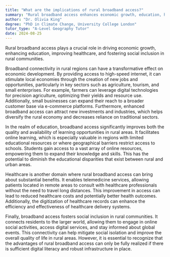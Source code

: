 ```yaml
---
title: "What are the implications of rural broadband access?"
summary: "Rural broadband access enhances economic growth, education, healthcare, and social inclusion, playing a crucial role in improving the quality of life in rural communities."
author: "Dr. Olivia King"
degree: "PhD in Climate Change, University College London"
tutor_type: "A-Level Geography Tutor"
date: 2024-08-25
---
```


Rural broadband access plays a crucial role in driving economic growth, enhancing education, improving healthcare, and fostering social inclusion in rural communities.

Broadband connectivity in rural regions can have a transformative effect on economic development. By providing access to high-speed internet, it can stimulate local economies through the creation of new jobs and opportunities, particularly in key sectors such as agriculture, tourism, and small enterprises. For example, farmers can leverage digital technologies for precision agriculture, optimizing their yields and resource use. Additionally, small businesses can expand their reach to a broader customer base via e-commerce platforms. Furthermore, enhanced broadband access can attract new investments and industries, which helps diversify the rural economy and decreases reliance on traditional sectors.

In the realm of education, broadband access significantly improves both the quality and availability of learning opportunities in rural areas. It facilitates online learning, which is especially valuable in regions with limited educational resources or where geographical barriers restrict access to schools. Students gain access to a vast array of online resources, empowering them to expand their knowledge and skills. This has the potential to diminish the educational disparities that exist between rural and urban areas.

Healthcare is another domain where rural broadband access can bring about substantial benefits. It enables telemedicine services, allowing patients located in remote areas to consult with healthcare professionals without the need to travel long distances. This improvement in access can lead to reduced healthcare costs and potentially better health outcomes. Additionally, the digitization of healthcare records can enhance the efficiency and effectiveness of healthcare delivery systems.

Finally, broadband access fosters social inclusion in rural communities. It connects residents to the larger world, allowing them to engage in online social activities, access digital services, and stay informed about global events. This connectivity can help mitigate social isolation and improve the overall quality of life in rural areas. However, it is essential to recognize that the advantages of rural broadband access can only be fully realized if there is sufficient digital literacy and robust infrastructure in place.
    